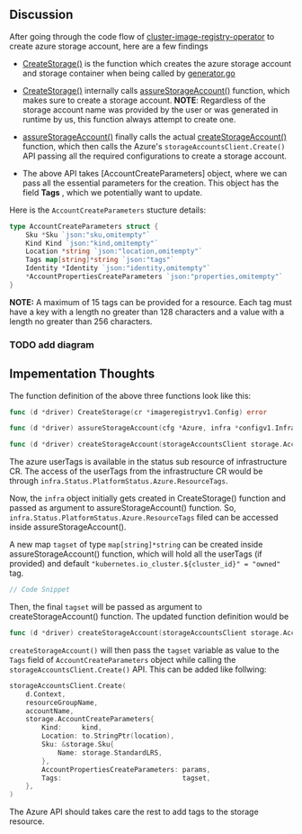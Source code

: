## Discussion

After going through the code flow of [cluster-image-registry-operator](https://github.com/openshift/cluster-image-registry-operator) to create azure storage account, here are a few findings




* [CreateStorage()](https://github.com/openshift/cluster-image-registry-operator/blob/7e5dd5d9132d0908d750c2c65ac820fbd791f9d1/pkg/storage/azure/azure.go#L630) is the function which creates the azure storage account and storage container when being called by [generator.go](https://github.com/openshift/cluster-image-registry-operator/blob/7e5dd5d9132d0908d750c2c65ac820fbd791f9d1/pkg/resource/generator.go#L153)

* [CreateStorage()](https://github.com/openshift/cluster-image-registry-operator/blob/7e5dd5d9132d0908d750c2c65ac820fbd791f9d1/pkg/storage/azure/azure.go#L630) internally calls [assureStorageAccount()](https://github.com/openshift/cluster-image-registry-operator/blob/7e5dd5d9132d0908d750c2c65ac820fbd791f9d1/pkg/storage/azure/azure.go#L491) function, which makes sure to create a storage account. 
**NOTE**: Regardless of the storage account name was provided by the user or was generated in runtime by us, this function always attempt to create one. 

* [assureStorageAccount()](https://github.com/openshift/cluster-image-registry-operator/blob/7e5dd5d9132d0908d750c2c65ac820fbd791f9d1/pkg/storage/azure/azure.go#L491) finally calls the actual [createStorageAccount()](https://github.com/openshift/cluster-image-registry-operator/blob/7e5dd5d9132d0908d750c2c65ac820fbd791f9d1/pkg/storage/azure/azure.go#L157) function, which then calls the Azure's `storageAccountsClient.Create()` API passing all the required configurations to create a storage account. 

* The above API takes [AccountCreateParameters] object, where we can pass all the essential parameters for the creation. This object has the field **Tags** , which we potentially want to update.  

Here is the `AccountCreateParameters` stucture details: 
```go
type AccountCreateParameters struct {
	Sku *Sku `json:"sku,omitempty"`
	Kind Kind `json:"kind,omitempty"`
	Location *string `json:"location,omitempty"`
	Tags map[string]*string `json:"tags"`
	Identity *Identity `json:"identity,omitempty"`
	*AccountPropertiesCreateParameters `json:"properties,omitempty"`
}
```
**NOTE:** A maximum of 15 tags can be provided for a resource. Each tag must have a key with a length no greater than 128 characters and a value with a length no greater than 256 characters.


### TODO add diagram

## Impementation Thoughts

The function definition of the above three functions look like this:

```go
func (d *driver) CreateStorage(cr *imageregistryv1.Config) error

func (d *driver) assureStorageAccount(cfg *Azure, infra *configv1.Infrastructure) (string, bool, error) 

func (d *driver) createStorageAccount(storageAccountsClient storage.AccountsClient, resourceGroupName, accountName, location, cloudName string) error
```

The azure userTags is available in the status sub resource of infrastructure CR. The access of the userTags from the infrastructure CR would be through `infra.Status.PlatformStatus.Azure.ResourceTags`. 

Now, the `infra` object initially gets created in CreateStorage() function and passed as argument to assureStorageAccount() function. So, `infra.Status.PlatformStatus.Azure.ResourceTags` filed can be accessed inside assureStorageAccount().

A new map `tagset` of type `map[string]*string` can be created inside assureStorageAccount() function, which will hold all the userTags (if provided) and default `"kubernetes.io_cluster.${cluster_id}" = "owned"` tag.

```go
// Code Snippet
```

Then, the final `tagset` will be passed as argument to createStorageAccount() function. The updated function definition would be

```go
func (d *driver) createStorageAccount(storageAccountsClient storage.AccountsClient, resourceGroupName, accountName, location, cloudName string, tagset map[string]*string) error
```


`createStorageAccount()` will then pass the `tagset` variable as value to the `Tags` field of `AccountCreateParameters` object while calling the `storageAccountsClient.Create()` API. This can be added like follwing:
```go
storageAccountsClient.Create(
    d.Context,
    resourceGroupName,
    accountName,
    storage.AccountCreateParameters{
        Kind:     kind,
        Location: to.StringPtr(location),
        Sku: &storage.Sku{
            Name: storage.StandardLRS,
        },
        AccountPropertiesCreateParameters: params,
        Tags:                              tagset,
    },
)
```
The Azure API should takes care the rest to add tags to the storage resource.


